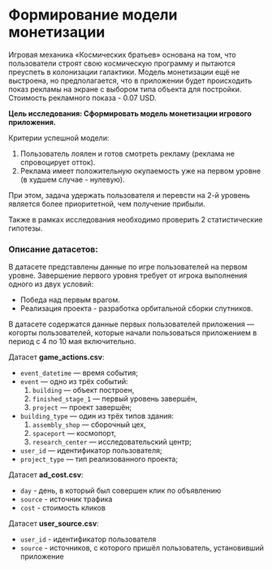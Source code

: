 # Формирование модели монетизации 

Игровая механика «Космических братьев» основана на том, что пользователи строят свою космическую программу и пытаются преуспеть в колонизации галактики. Модель монетизации ещё не выстроена, но предполагается, что в приложении будет происходить показ рекламы на экране с выбором типа объекта для постройки. Стоимость рекламного показа - 0.07 USD.

**Цель исследования: Сформировать модель монетизации игрового приложения.**

Критерии успешной модели:
1. Пользователь лоялен и готов смотреть рекламу (реклама не спровоцирует отток).
2. Реклама имеет положительную окупаемость уже на первом уровне (в худшем случае - нулевую).

При этом, задача удержать пользователя и перевсти на 2-й уровень является более приоритетной, чем получение прибыли.

Также в рамках исследования необходимо проверить 2 статистические гипотезы.

### **Описание датасетов:**

В датасете представлены данные по игре пользователей на первом уровне. Завершение первого уровня требует от игрока выполнения одного из двух условий:

- Победа над первым врагом.
- Реализация проекта - разработка орбитальной сборки спутников.

В датасете содержатся данные первых пользователей приложения — когорты пользователей, которые начали пользоваться приложением в период с 4 по 10 мая включительно.

Датасет **game_actions.csv**:

- `event_datetime` — время события;
- `event` — одно из трёх событий:
    1. `building` — объект построен,
    2. `finished_stage_1` — первый уровень завершён,
    3. `project` — проект завершён;
- `building_type` — один из трёх типов здания:
    1. `assembly_shop` — сборочный цех,
    2. `spaceport` — космопорт,
    3. `research_center` — исследовательский центр;
- `user_id` — идентификатор пользователя;
- `project_type` — тип реализованного проекта;

Датасет **ad_cost.csv**:

- `day` - день, в который был совершен клик по объявлению
- `source` - источник трафика
- `cost` - стоимость кликов

Датасет **user_source.csv**:

- `user_id` - идентификатор пользователя
- `source` - источников, с которого пришёл пользователь, установивший приложение
